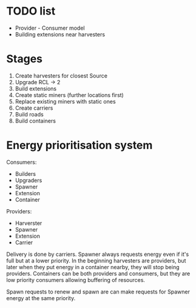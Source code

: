 # TODO list

* Provider - Consumer model
* Building extensions near harvesters

# Stages

1. Create harvesters for closest Source
1. Upgrade RCL -> 2
1. Build extensions
1. Create static miners (further locations first)
1. Replace existing miners with static ones
1. Create carriers
1. Build roads
1. Build containers

# Energy prioritisation system

Consumers:
* Builders
* Upgraders
* Spawner
* Extension
* Container

Providers:
* Harverster
* Spawner
* Extension
* Carrier

Delivery is done by carriers. Spawner always requests energy even if it's full
but at a lower priority. In the beginning harvesters are providers, but later
when they put energy in a container nearby, they will stop being providers.
Containers can be both providers and consumers, but they are low priority
consumers allowing buffering of resources.

Spawn requests to renew and spawn are can make requests for Spawner energy at
the same priority.

